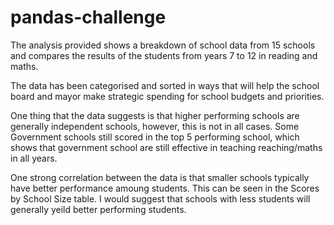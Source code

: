 # pandas-challenge
The analysis provided shows a breakdown of school data from 15 schools and compares the results of the students from years 7 to 12 in reading and maths. 

The data has been categorised and sorted in ways that will help the school board and mayor make strategic spending for school budgets and priorities. 

One thing that the data suggests is that higher performing schools are generally independent schools, however, this is not in all cases. Some Government schools still
scored in the top 5 performing school, which shows that government school are still effective in teaching reaching/maths in all years.

One strong correlation between the data is that smaller schools typically have better performance amoung students. This can be seen in the Scores by School Size table.
I would suggest that schools with less students will generally yeild better performing students.
